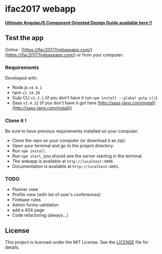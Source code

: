 # ifac2017 webapp

#### [Ultimate AngularJS Component Oriented Design Guide available here !!](http://gautierdelorme.com/2016/04/20/ultimate-angularjs-component-oriented-design-guide.html)


## Test the app
Online : [https://ifac2017.firebaseapp.com/](https://ifac2017.firebaseapp.com/) or from your computer:

### Requirements
Developed with:
- Node.js `v4.4.1`
- npm `v2.14.20`
- Gulp CLI `v1.2.1` (if you don't have it run `npm install --global gulp-cli`)
- Sass `v3.4.22` (if you don't have it got here [http://sass-lang.com/install](http://sass-lang.com/install))

### Clone it !
Be sure to have previous requirements installed on your computer.
- Clone the repo on your computer (or download it as zip).
- Open your terminal and go to the project directory.
- Run `npm install`.
- Run `npm start`, you should see the server starting in the terminal.
- The webapp is available at `http://localhost:4000`.
- Documentation is available at `http://localhost:4001`.

### TODO

- Planner view
- Profile view (with list of user's conferences)
- Firebase rules
- Admin forms validation
- add a 404 page
- Code refactoring (always...)

## License
This project is licensed under the MIT License. See the [LICENSE](LICENSE) file for details.

